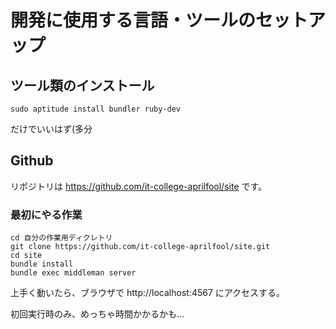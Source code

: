 # 開発に使用する言語・ツールのセットアップ

## ツール類のインストール

    sudo aptitude install bundler ruby-dev

だけでいいはず(多分

## Github

リポジトリは https://github.com/it-college-aprilfool/site です。

### 最初にやる作業

    cd 自分の作業用ディクレトリ
    git clone https://github.com/it-college-aprilfool/site.git
    cd site
    bundle install
    bundle exec middleman server

上手く動いたら、ブラウザで http://localhost:4567 にアクセスする。

初回実行時のみ、めっちゃ時間かかるかも…
